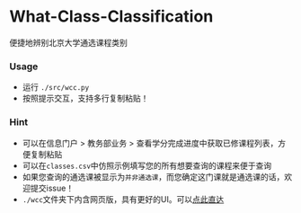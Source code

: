 # What-Class-Classification
 便捷地辨别北京大学通选课程类别

### Usage

- 运行 `./src/wcc.py`
- 按照提示交互，支持多行复制粘贴！

### Hint

- 可以在信息门户 > 教务部业务 > 查看学分完成进度中获取已修课程列表，方便复制粘贴
- 可以在`classes.csv`中仿照示例填写您的所有想要查询的课程来便于查询
- 如果您查询的通选课被显示为`并非通选课`，而您确定这门课就是通选课的话，欢迎提交issue！
- `./wcc`文件夹下内含网页版，具有更好的UI。可以[点此直达](https://wr786.github.io/wcc/)
